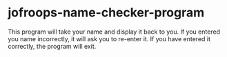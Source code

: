 # jofroops-name-checker-program
This program will take your name and display it back to you. If you entered you name incorrectly, it will ask you to re-enter it. If you have entered it correctly, the program will exit.
